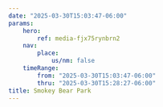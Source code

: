 ```yaml
---
date: "2025-03-30T15:03:47-06:00"
params:
    hero:
        ref: media-fjx75rynbrn2
    nav:
        place:
            us/nm: false
    timeRange:
        from: "2025-03-30T15:03:47-06:00"
        thru: "2025-03-30T15:28:27-06:00"
title: Smokey Bear Park
---
```

